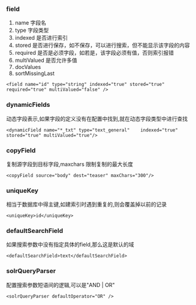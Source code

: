 ### field
1. name 字段名
2. type 字段类型
3. indexed 是否进行索引
4. stored 是否进行保存，如不保存，可以进行搜索，但不能显示该字段的内容
5. required 是否是必须字段，如若是，该字段必须有值，否则索引报错
6. multiValued 是否允许多值
7. docValues
8. sortMissingLast
```
<field name="id" type="string" indexed="true" stored="true" required="true" multiValued="false" />
```


### dynamicFields
动态字段表示,如果字段的定义没有在配置中找到,就在动态字段类型中进行查找
```
<dynamicField name="*_txt" type="text_general"    indexed="true"  stored="true" multiValued="true"/> 
```

### copyField
复制源字段到目标字段,maxchars 限制复制的最大长度
```
<copyField source="body" dest="teaser" maxChars="300"/>  
```

### uniqueKey
相当于数据库中得主键,如建索引时遇到重复的,则会覆盖掉以前的记录
```
<uniqueKey>id</uniqueKey>
```

### defaultSearchField
如果搜索参数中没有指定具体的field,那么这是默认的域
```
<defaultSearchField>text</defaultSearchField>  
```


### solrQueryParser
配置搜索参数短语间的逻辑,可以是"AND | OR"
```
<solrQueryParser defaultOperator="OR" /> 
```

